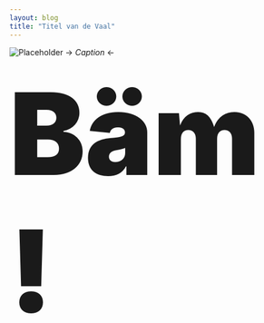 ```yaml
---
layout: blog
title: "Titel van de Vaal"
---
```


![Placeholder](https://placeimg.com/640/480/any)
-> *Caption* <-

<div style="font-size:200px; font-weight:900;">Bäm!</div>
